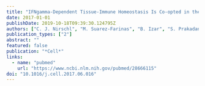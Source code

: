```yaml
---
title: "IFNgamma-Dependent Tissue-Immune Homeostasis Is Co-opted in the Tumor Microenvironment"
date: 2017-01-01
publishDate: 2019-10-18T09:39:30.124795Z
authors: ["C. J. Nirschl", "M. Suarez-Farinas", "B. Izar", "S. Prakadan", "R. Dannenfelser", "I. Tirosh", "Y. Liu", "Q. Zhu", "K. S. P. Devi", "S. L. Carroll", "D. Chau", "M. Rezaee", "T. G. Kim", "R. Huang", "J. Fuentes-Duculan", "G. X. Song-Zhao", "N. Gulati", "M. A. Lowes", "S. L. King", "F. J. Quintana", "**Y. S. Lee**", "J. G. Krueger", "K. Y. Sarin", "C. H. Yoon", "L. Garraway", "A. Regev", "A. K. Shalek", "O. Troyanskaya", "N. Anandasabapathy"]
publication_types: ["2"]
abstract: ""
featured: false
publication: "*Cell*"
links:
  - name: "pubmed"
    url: "https://www.ncbi.nlm.nih.gov/pubmed/28666115"
doi: "10.1016/j.cell.2017.06.016"
---
```


